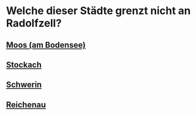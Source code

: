 # Welche dieser Städte grenzt nicht an Radolfzell?

## [Moos (am Bodensee)](https://www.youtube.com/watch?v=R8MWKsheHxk)  
## [Stockach](https://www.youtube.com/watch?v=R8MWKsheHxk)  
## [Schwerin](https://www.youtube.com/watch?v=XRr1kaXKBsU)  
## [Reichenau](https://www.youtube.com/watch?v=R8MWKsheHxk)  